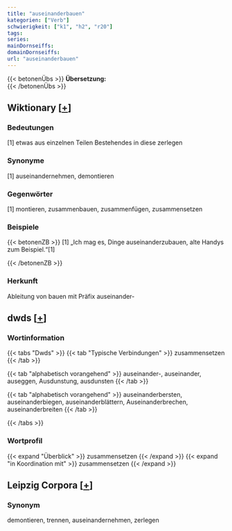 ```yaml
---
title: "auseinanderbauen"
kategorien: ["Verb"]
schwierigkeit: ["k1", "h2", "r20"]
tags:
series:
mainDornseiffs:
domainDornseiffs:
url: "auseinanderbauen"
---
```


{{< betonenÜbs >}}
**Übersetzung:**  
{{< /betonenÜbs >}}

## Wiktionary [[+](https://de.wiktionary.org/wiki/auseinanderbauen)]

### Bedeutungen
[1] etwas aus einzelnen Teilen Bestehendes in diese zerlegen  

### Synonyme
[1] auseinandernehmen, demontieren  

### Gegenwörter
[1] montieren, zusammenbauen, zusammenfügen, zusammensetzen  

### Beispiele
{{< betonenZB >}}
[1] „Ich mag es, Dinge auseinanderzubauen, alte Handys zum Beispiel.“[1]  

{{< /betonenZB >}}
### Herkunft
Ableitung von bauen mit Präfix auseinander-  



## dwds [[+](https://www.dwds.de/wb/auseinanderbauen)]

### Wortinformation
{{< tabs "Dwds" >}}
{{< tab "Typische Verbindungen" >}}
zusammensetzen
{{< /tab >}}

{{< tab "alphabetisch vorangehend" >}}
auseinander-, auseinander, auseggen, Ausdunstung, ausdunsten
{{< /tab >}}

{{< tab "alphabetisch vorangehend" >}}
auseinanderbersten, auseinanderbiegen, auseinanderblättern, Auseinanderbrechen, auseinanderbreiten
{{< /tab >}}

{{< /tabs >}}

### Wortprofil
{{< expand "Überblick" >}} zusammensetzen {{< /expand >}}
{{< expand "in Koordination mit" >}} zusammensetzen {{< /expand >}}

## Leipzig Corpora [[+](https://corpora.uni-leipzig.de/en/res?word=auseinanderbauen&corpusId=deu_newscrawl-public_2018)]


### Synonym
demontieren, trennen, auseinandernehmen, zerlegen

